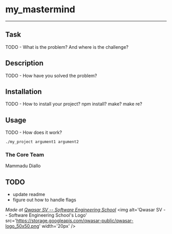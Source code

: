 # my_mastermind

***

## Task

TODO - What is the problem? And where is the challenge?

## Description

TODO - How have you solved the problem?

## Installation

TODO - How to install your project? npm install? make? make re?

## Usage

TODO - How does it work?
```
./my_project argument1 argument2
```

### The Core Team

Mammadu Diallo

## TODO

- update readme
- figure out how to handle flags

<span><i>Made at <a href='https://qwasar.io'>Qwasar SV -- Software Engineering School</a></i></span>
<span><img alt='Qwasar SV -- Software Engineering School's Logo' src='https://storage.googleapis.com/qwasar-public/qwasar-logo_50x50.png' width='20px' /></span>
